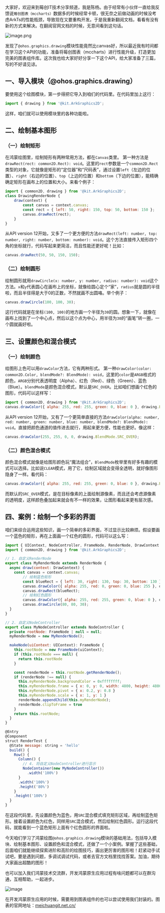 
大家好，欢迎来到莓创IT技术分享频道，我是陈杨。由于经常有小伙伴一直给我反馈说`莓创图表（mccharts）`数据多的时候经常卡顿，很无奈之前做动画的时候没考虑ArkTs的性能瓶颈，导致现在又要重构开发。于是我重新翻阅文档，看看有没有新的方式来解决。在翻阅官网文档的时候，无意间看到这句话。

![image.png](https://p0-xtjj-private.juejin.cn/tos-cn-i-73owjymdk6/2b3a6b39feed4ad6ad2b031983360a02~tplv-73owjymdk6-jj-mark-v1:0:0:0:0:5o6Y6YeR5oqA5pyv56S-5Yy6IEAg6ZmIX-adqA==:q75.awebp?policy=eyJ2bSI6MywidWlkIjoiMjA4NDMyOTc3OTEwODA2MiJ9&rk3s=f64ab15b&x-orig-authkey=f32326d3454f2ac7e96d3d06cdbb035152127018&x-orig-expires=1743072031&x-orig-sign=5hPZ1HZ9JczFE5ZkZrkxrlBkjbg%3D)

发现了`@ohos.graphics.drawing`模块性能竟然比canvas好，所以最近我有时间都在学习这个API的功能，准备将莓创图表（mccharts）进行性能升级，打造更加完美的图表组件库。这次我也给大家好好分享一下这个API，给大家准备了三篇，写的不好请见谅。

## 一、导入模块（@ohos.graphics.drawing）

要使用这个绘图模块，第一步得把它导入到咱们的代码里。在代码里加上这行：

```javascript
import { drawing } from '@kit.ArkGraphics2D';
```

这样，咱们就可以使用模块里的各种功能啦。

## 二、绘制基本图形

### （一）绘制矩形

在鸿蒙绘图里，绘制矩形有两种常用方法，都在`Canvas`类里。
第一种方法是`drawRect(rect: common2D.Rect): void`。这里的`rect`参数是一个`common2D.Rect`类型的对象，它就像是矩形的“定位器”和“尺码表”，通过设置`left`（左边的位置）、`right`（右边的位置）、`top`（上边的位置）和`bottom`（下边的位置），能精确确定矩形在画布上的位置和大小。来看个例子：

```javascript
import { common2D, drawing } from '@kit.ArkGraphics2D';
class DrawingRenderNode {
    draw(context) {
        const canvas = context.canvas;
        const rect = { left: 50, right: 150, top: 50, bottom: 150 };
        canvas.drawRect(rect);
    }
}
```

从API version 12开始，又多了一个更方便的方法`drawRect(left: number, top: number, right: number, bottom: number): void`。这个方法直接传入矩形四个角的坐标就行，代码写起来更简洁，而且性能还更好呢！比如：

```javascript
canvas.drawRect(50, 50, 150, 150);
```

### （二）绘制圆形

绘制圆形就用`drawCircle(x: number, y: number, radius: number): void`这个方法。`x`和`y`代表圆心在画布上的坐标，就像给圆心定个“家”，`radius`就是圆的半径啦，而且半径得是大于0的正数，不然就画不出圆咯。举个例子：

```javascript
canvas.drawCircle(100, 100, 30);
```

这行代码就是在坐标`(100, 100)`的地方画一个半径为`30`的圆。想象一下，就像在画布上找到了一个中心点，然后以这个点为中心，用半径为`30`的“画笔”转一圈，一个圆就画好啦。

## 三、设置颜色和混合模式

### （一）绘制颜色

给图形上色可以用`drawColor`方法，它有两种形式。
第一种`drawColor(color: common2D.Color, blendMode?: BlendMode): void`，这里的`color`是`ARGB`格式的颜色，`ARGB`分别代表透明度（Alpha）、红色（Red）、绿色（Green）、蓝色（Blue）。`blendMode`是颜色混合模式，默认是`SRC_OVER`。比如咱们想画个红色的图形，代码可以这样写：

```javascript
import { common2D, drawing } from '@kit.ArkGraphics2D';
canvas.drawColor({ alpha: 255, red: 255, green: 0, blue: 0 }, drawing.BlendMode.SRC_OVER);
```

从API version 12开始，又有了一个更简单直接的方法`drawColor(alpha: number, red: number, green: number, blue: number, blendMode?: BlendMode): void`。直接把颜色通道的值传进去就行，用起来更方便，性能也更好。像这样：

```javascript
canvas.drawColor(255, 255, 0, 0, drawing.BlendMode.SRC_OVER);
```

### （二）颜色混合模式

颜色混合模式就像是给图形颜色玩“魔法组合”，`BlendMode`枚举里有好多有趣的模式可以选择。比如说`CLEAR`模式，用了它，绘制区域就会变得全透明，就好像图形隐身了一样。看代码：

```javascript
canvas.drawColor({ alpha: 255, red: 255, green: 0, blue: 0 }, drawing.BlendMode.CLEAR);
```

而默认的`SRC_OVER`模式，是在目标像素的上面绘制源像素，而且还会考虑源像素的透明度，这样颜色叠加起来就会有不一样的效果，让图形看起来更有层次感。

## 四、案例：绘制一个多彩的界面

咱们来综合运用这些知识，画一个简单的多彩界面，不过显示比较麻烦。假设要画一个蓝色的矩形，再在上面画一个红色的圆形，代码可以这么写：

```javascript
import { UIContext, NodeController, FrameNode, RenderNode, DrawContext } from '@kit.ArkUI';
import { common2D, drawing } from '@kit.ArkGraphics2D';

// 1. 自定义RenderNode
export class MyRenderNode extends RenderNode {
  async draw(context: DrawContext) {
    const canvas = context.canvas;
        // 绘制蓝色矩形
        const blueRect = { left: 30, right: 130, top: 30, bottom: 130 };
        canvas.drawColor({ alpha: 255, red: 0, green: 0, blue: 255 }, drawing.BlendMode.SRC);
        canvas.drawRect(blueRect);
        // 绘制红色圆形
        canvas.drawColor({ alpha: 255, red: 255, green: 0, blue: 0 }, drawing.BlendMode.SRC);
        canvas.drawCircle(80, 80, 30);
  }
}

// 2. 自定义NodeController
export class MyNodeController extends NodeController {
  private rootNode: FrameNode | null = null;
  myRenderNode = new MyRenderNode();

  makeNode(uiContext: UIContext): FrameNode {
    this.rootNode = new FrameNode(uiContext);
    if (this.rootNode === null) {
      return this.rootNode
    }

    const renderNode = this.rootNode.getRenderNode();
    if (renderNode !== null) {
      this.myRenderNode.backgroundColor = 0xffffffff;
      this.myRenderNode.frame = { x: 0, y: 0, width: 4800, height: 4800 };
      this.myRenderNode.pivot = { x: 0.2, y: 0.8 }
      this.myRenderNode.scale = { x: 1, y: 1 }
      renderNode.appendChild(this.myRenderNode);
      renderNode.clipToFrame = true
    }
    return this.rootNode;
  }
}

@Entry
@Component
struct RenderTest {
  @State message: string = 'hello'
  build() {
    Row() {
      Column() {
        // 4. 将自定义NodeController进行显示
        NodeContainer(new MyNodeController())
          .width('100%')
      }
      .width('100%')
      .height('80%')
    }
    .height('100%')
  }
}
```

在这段代码里，先设置颜色为蓝色，用`SRC`混合模式填充矩形区域，再绘制蓝色矩形。接着设置颜色为红色，同样用`SRC`混合模式，然后绘制红色圆形。运行这段代码，就能看到一个蓝色矩形上面有个红色圆形的界面啦。

今天咱们学习了鸿蒙绘图`@ohos.graphics.drawing`模块的基础用法，包括导入模块、绘制基本图形、设置颜色和混合模式，还做了一个小案例。掌握了这些基础，后面咱们就能继续探索进阶和高阶的绘图技巧，画出更厉害的图形啦！赶紧动手试试吧，要是遇到问题，多调试调试代码，或者去官方文档里找找答案。加油，期待大家画出超酷的图形！

也可以加入我们鸿蒙技术交流群，开发鸿蒙原生应用过程有啥问题都可以在群沟通，互相帮助，一起进步。

![image](https://github.com/user-attachments/assets/43adf3de-0f01-41f6-8ab6-e8f9a77a1dd1)


在开发鸿蒙原生应用的时候，需要用到图表组件的也可以尝试使用我们封装的。图表的官网地址：[meichuangit.net.cn/](https://link.juejin.cn/?target=http%3A%2F%2Fmeichuangit.net.cn%2F "http://meichuangit.net.cn/")
